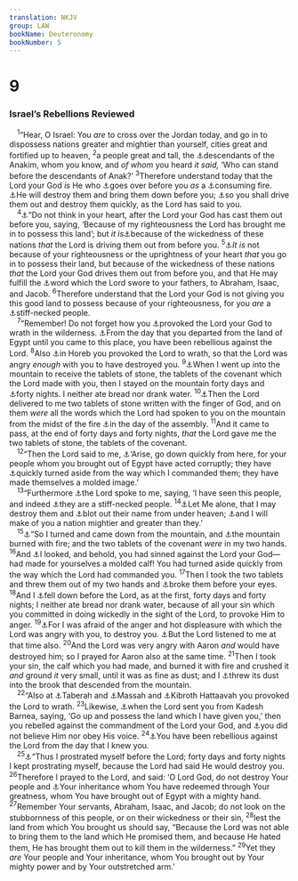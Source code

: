 ```yaml
---
translation: NKJV
group: LAW
bookName: Deuteronomy 
bookNumber: 5
---
```


<div class="title"><h1>9</h1><h3>Israel’s Rebellions Reviewed</h3></div>
<span class="verse phu_9_1"> <sup>1</sup>“Hear, O Israel: You <i>are</i> to cross over the Jordan today, and go in to dispossess nations greater and mightier than yourself, cities great and fortified up to heaven, </span>
<span class="verse phu_9_2"><sup>2</sup>a people great and tall, the <a data-toggle="tooltip" data-placement="bottom" title="Num. 13:22, 28, 33; Josh. 11:21, 22">⚓</a>descendants of the Anakim, whom you know, and <i>of</i> <i>whom</i> you heard <i>it</i> <i>said,</i> ‘Who can stand before the descendants of Anak?’ </span>
<span class="verse phu_9_3"><sup>3</sup>Therefore understand today that the Lord your God <i>is</i> He who <a data-toggle="tooltip" data-placement="bottom" title="Deut. 1:33; 31:3; Josh. 3:11; 5:14; John 10:4">⚓</a>goes over before you <i>as</i> a <a data-toggle="tooltip" data-placement="bottom" title="Deut. 4:24; Heb. 12:29">⚓</a>consuming fire. <a data-toggle="tooltip" data-placement="bottom" title="Deut. 7:24">⚓</a>He will destroy them and bring them down before you; <a data-toggle="tooltip" data-placement="bottom" title="Ex. 23:31">⚓</a>so you shall drive them out and destroy them quickly, as the Lord has said to you.<br/></span>
<span class="verse phu_9_4"> <sup>4</sup><a data-toggle="tooltip" data-placement="bottom" title="Deut. 8:17; (Rom. 11:6, 20; 1 Cor. 4:4, 7)">⚓</a>“Do not think in your heart, after the Lord your God has cast them out before you, saying, ‘Because of my righteousness the Lord has brought me in to possess this land’; but <i>it</i> <i>is</i><a data-toggle="tooltip" data-placement="bottom" title="Gen. 15:16; Lev. 18:3, 24–30; Deut. 12:31; 18:9–14">⚓</a>because of the wickedness of these nations <i>that</i> the Lord is driving them out from before you. </span>
<span class="verse phu_9_5"><sup>5</sup><a data-toggle="tooltip" data-placement="bottom" title="(Titus 3:5)">⚓</a><i>It</i> <i>is</i> not because of your righteousness or the uprightness of your heart <i>that</i> you go in to possess their land, but because of the wickedness of these nations <i>that</i> the Lord your God drives them out from before you, and that He may fulfill the <a data-toggle="tooltip" data-placement="bottom" title="Gen. 50:24">⚓</a>word which the Lord swore to your fathers, to Abraham, Isaac, and Jacob. </span>
<span class="verse phu_9_6"><sup>6</sup>Therefore understand that the Lord your God is not giving you this good land to possess because of your righteousness, for you <i>are</i> a <a data-toggle="tooltip" data-placement="bottom" title="Ex. 34:9; Deut. 31:27">⚓</a>stiff-necked people.<br/></span>
<span class="verse phu_9_7"> <sup>7</sup>“Remember! Do not forget how you <a data-toggle="tooltip" data-placement="bottom" title="Num. 14:22">⚓</a>provoked the Lord your God to wrath in the wilderness. <a data-toggle="tooltip" data-placement="bottom" title="Ex. 14:11">⚓</a>From the day that you departed from the land of Egypt until you came to this place, you have been rebellious against the Lord. </span>
<span class="verse phu_9_8"><sup>8</sup>Also <a data-toggle="tooltip" data-placement="bottom" title="Ex. 32:1–8; Ps. 106:19">⚓</a>in Horeb you provoked the Lord to wrath, so that the Lord was angry <i>enough</i> with you to have destroyed you. </span>
<span class="verse phu_9_9"><sup>9</sup><a data-toggle="tooltip" data-placement="bottom" title="Ex. 24:12, 15; Deut. 5:2–22">⚓</a>When I went up into the mountain to receive the tablets of stone, the tablets of the covenant which the Lord made with you, then I stayed on the mountain forty days and <a data-toggle="tooltip" data-placement="bottom" title="Ex. 24:18">⚓</a>forty nights. I neither ate bread nor drank water. </span>
<span class="verse phu_9_10"><sup>10</sup><a data-toggle="tooltip" data-placement="bottom" title="Ex. 31:18; Deut. 4:13">⚓</a>Then the Lord delivered to me two tablets of stone written with the finger of God, and on them <i>were</i> all the words which the Lord had spoken to you on the mountain from the midst of the fire <a data-toggle="tooltip" data-placement="bottom" title="Ex. 19:17">⚓</a>in the day of the assembly. </span>
<span class="verse phu_9_11"><sup>11</sup>And it came to pass, at the end of forty days and forty nights, <i>that</i> the Lord gave me the two tablets of stone, the tablets of the covenant.<br/></span>
<span class="verse phu_9_12"> <sup>12</sup>“Then the Lord said to me, <a data-toggle="tooltip" data-placement="bottom" title="Ex. 32:7, 8">⚓</a>‘Arise, go down quickly from here, for your people whom you brought out of Egypt have acted corruptly; they have <a data-toggle="tooltip" data-placement="bottom" title="Deut. 31:29">⚓</a>quickly turned aside from the way which I commanded them; they have made themselves a molded image.’<br/></span>
<span class="verse phu_9_13"> <sup>13</sup>“Furthermore <a data-toggle="tooltip" data-placement="bottom" title="Ex. 32:9">⚓</a>the Lord spoke to me, saying, ‘I have seen this people, and indeed <a data-toggle="tooltip" data-placement="bottom" title="Deut. 9:6">⚓</a>they are a stiff-necked people. </span>
<span class="verse phu_9_14"><sup>14</sup><a data-toggle="tooltip" data-placement="bottom" title="Ex. 32:10">⚓</a>Let Me alone, that I may destroy them and <a data-toggle="tooltip" data-placement="bottom" title="Deut. 29:20">⚓</a>blot out their name from under heaven; <a data-toggle="tooltip" data-placement="bottom" title="Num. 14:12">⚓</a>and I will make of you a nation mightier and greater than they.’<br/></span>
<span class="verse phu_9_15"> <sup>15</sup><a data-toggle="tooltip" data-placement="bottom" title="Ex. 32:15–19">⚓</a>“So I turned and came down from the mountain, and <a data-toggle="tooltip" data-placement="bottom" title="Ex. 19:18">⚓</a>the mountain burned with fire; and the two tablets of the covenant <i>were</i> in my two hands. </span>
<span class="verse phu_9_16"><sup>16</sup>And <a data-toggle="tooltip" data-placement="bottom" title="Ex. 32:19">⚓</a>I looked, and behold, you had sinned against the Lord your God—had made for yourselves a molded calf! You had turned aside quickly from the way which the Lord had commanded you. </span>
<span class="verse phu_9_17"><sup>17</sup>Then I took the two tablets and threw them out of my two hands and <a data-toggle="tooltip" data-placement="bottom" title="Ex. 32:19">⚓</a>broke them before your eyes. </span>
<span class="verse phu_9_18"><sup>18</sup>And I <a data-toggle="tooltip" data-placement="bottom" title="Ex. 34:28; Ps. 106:23">⚓</a>fell down before the Lord, as at the first, forty days and forty nights; I neither ate bread nor drank water, because of all your sin which you committed in doing wickedly in the sight of the Lord, to provoke Him to anger. </span>
<span class="verse phu_9_19"><sup>19</sup><a data-toggle="tooltip" data-placement="bottom" title="Ex. 32:10, 11; Heb. 12:21">⚓</a>For I was afraid of the anger and hot displeasure with which the Lord was angry with you, to destroy you. <a data-toggle="tooltip" data-placement="bottom" title="Ex. 32:14">⚓</a>But the Lord listened to me at that time also. </span>
<span class="verse phu_9_20"><sup>20</sup>And the Lord was very angry with Aaron <i>and</i> would have destroyed him; so I prayed for Aaron also at the same time. </span>
<span class="verse phu_9_21"><sup>21</sup>Then I took your sin, the calf which you had made, and burned it with fire and crushed it <i>and</i> ground <i>it</i> very small, until it was as fine as dust; and I <a data-toggle="tooltip" data-placement="bottom" title="Ex. 32:20">⚓</a>threw its dust into the brook that descended from the mountain.<br/></span>
<span class="verse phu_9_22"> <sup>22</sup>“Also at <a data-toggle="tooltip" data-placement="bottom" title="Num. 11:1, 3">⚓</a>Taberah and <a data-toggle="tooltip" data-placement="bottom" title="Ex. 17:7">⚓</a>Massah and <a data-toggle="tooltip" data-placement="bottom" title="Num. 11:4, 34">⚓</a>Kibroth Hattaavah you provoked the Lord to wrath. </span>
<span class="verse phu_9_23"><sup>23</sup>Likewise, <a data-toggle="tooltip" data-placement="bottom" title="Num. 13:3">⚓</a>when the Lord sent you from Kadesh Barnea, saying, ‘Go up and possess the land which I have given you,’ then you rebelled against the commandment of the Lord your God, and <a data-toggle="tooltip" data-placement="bottom" title="Ps. 106:24, 25">⚓</a>you did not believe Him nor obey His voice. </span>
<span class="verse phu_9_24"><sup>24</sup><a data-toggle="tooltip" data-placement="bottom" title="Deut. 9:7; 31:27">⚓</a>You have been rebellious against the Lord from the day that I knew you.<br/></span>
<span class="verse phu_9_25"> <sup>25</sup><a data-toggle="tooltip" data-placement="bottom" title="Deut. 9:18">⚓</a>“Thus I prostrated myself before the Lord; forty days and forty nights I kept prostrating myself, because the Lord had said He would destroy you. </span>
<span class="verse phu_9_26"><sup>26</sup>Therefore I prayed to the Lord, and said: ‘O Lord God, do not destroy Your people and <a data-toggle="tooltip" data-placement="bottom" title="Deut. 32:9">⚓</a>Your inheritance whom You have redeemed through Your greatness, whom You have brought out of Egypt with a mighty hand. </span>
<span class="verse phu_9_27"><sup>27</sup>Remember Your servants, Abraham, Isaac, and Jacob; do not look on the stubbornness of this people, or on their wickedness or their sin, </span>
<span class="verse phu_9_28"><sup>28</sup>lest the land from which You brought us should say, “Because the Lord was not able to bring them to the land which He promised them, and because He hated them, He has brought them out to kill them in the wilderness.” </span>
<span class="verse phu_9_29"><sup>29</sup>Yet they <i>are</i> Your people and Your inheritance, whom You brought out by Your mighty power and by Your outstretched arm.’<br/></span>
